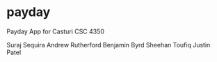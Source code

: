 payday
======

Payday App for Casturi CSC 4350

Suraj Sequira
Andrew Rutherford
Benjamin Byrd
Sheehan Toufiq
Justin Patel
